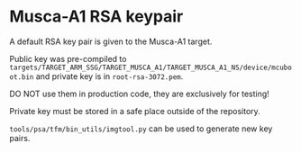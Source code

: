 # Musca-A1 RSA keypair

A default RSA key pair is given to the Musca-A1 target.

Public key was pre-compiled to `targets/TARGET_ARM_SSG/TARGET_MUSCA_A1/TARGET_MUSCA_A1_NS/device/mcuboot.bin` and private key is in `root-rsa-3072.pem`.

DO NOT use them in production code, they are exclusively for testing!

Private key must be stored in a safe place outside of the repository.

`tools/psa/tfm/bin_utils/imgtool.py` can be used to generate new key pairs.
